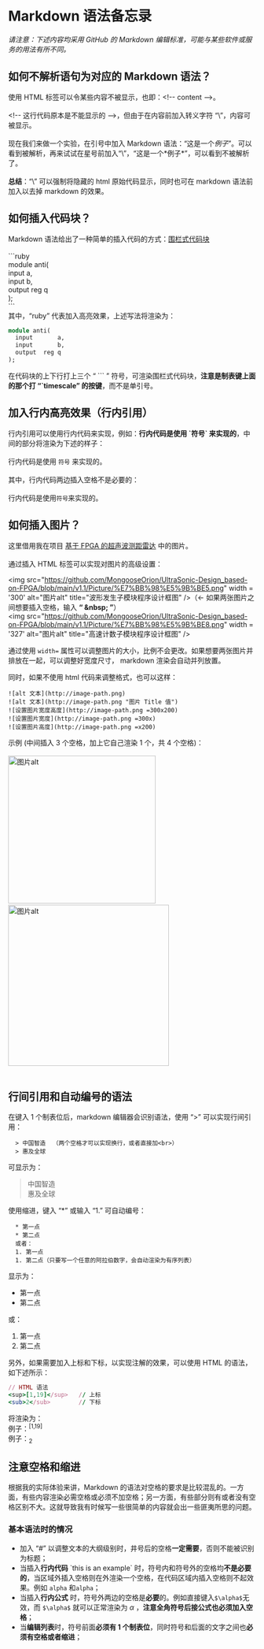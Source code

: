# Markdown 语法备忘录
*请注意：下述内容均采用 GitHub 的 Markdown 编辑标准，可能与某些软件或服务的用法有所不同。*
## 如何不解析语句为对应的 Markdown 语法？
使用 HTML 标签可以令某些内容不被显示，也即：\<!-- content -->。 <br><br>
\<!-- 这行代码原本是不能显示的 -->，但由于在内容前加入转义字符 “\”，内容可被显示。<br><br>
现在我们来做一个实验，在引号中加入 Markdown 语法：“这是一个*例子*”。可以看到被解析，再来试试在星号前加入“\”，“这是一个\*例子*”，可以看到不被解析了。<br><br>
**总结**：“\” 可以强制将隐藏的 html 原始代码显示，同时也可在 markdown 语法前加入以去掉 markdown 的效果。

## 如何插入代码块？
Markdown 语法给出了一种简单的插入代码的方式：[围栏式代码块](https://docs.github.com/cn/get-started/writing-on-github/working-with-advanced-formatting/creating-and-highlighting-code-blocks)<br><br>
\```ruby<br>
module anti(<br>
  input       a,<br>
  input       b,<br>
  output  reg q<br>
);<br>
\```<br>
其中，“ruby” 代表加入高亮效果，上述写法将渲染为：

```ruby
module anti(
  input       a,
  input       b,
  output  reg q
);
```

在代码块的上下行打上三个 “ ``` ” 符号，可渲染围栏式代码块，**注意是制表键上面的那个打 “`timescale” 的按键**，而不是单引号。

## 加入行内高亮效果（行内引用）
行内引用可以使用行内代码来实现，例如：**行内代码是使用 \`符号\` 来实现的**，中间的部分将渲染为下述的样子：<br><br>
行内代码是使用 `符号` 来实现的。<br><br>
其中，行内代码两边插入空格不是必要的：<br><br>
行内代码是使用`符号`来实现的。

## 如何插入图片？
这里借用我在项目 [基于 FPGA 的超声波测距雷达](https://github.com/MongooseOrion/UltraSonic-Design_based-on-FPGA/) 中的图片。<br><br>
通过插入 HTML 标签可以实现对图片的高级设置：<br>

\<img src="https://github.com/MongooseOrion/UltraSonic-Design_based-on-FPGA/blob/main/v1.1/Picture/%E7%BB%98%E5%9B%BE5.png" width = '300' alt="图片alt" title="波形发生子模块程序设计框图" />（<- 如果两张图片之间想要插入空格，输入 **“ \&nbsp; ”**）<br>
\<img src="https://github.com/MongooseOrion/UltraSonic-Design_based-on-FPGA/blob/main/v1.1/Picture/%E7%BB%98%E5%9B%BE8.png" width = '327' alt="图片alt" title="高速计数子模块程序设计框图" /><br>

通过使用 `width=` 属性可以调整图片的大小，比例不会更改。如果想要两张图片并排放在一起，可以调整好宽度尺寸， markdown 渲染会自动并列放置。<br>

同时，如果不使用 html 代码来调整格式，也可以这样：
```
![alt 文本](http://image-path.png)
![alt 文本](http://image-path.png "图片 Title 值")
![设置图片宽度高度](http://image-path.png =300x200)
![设置图片宽度](http://image-path.png =300x)
![设置图片高度](http://image-path.png =x200)
```

示例 (中间插入 3 个空格，加上它自己渲染 1 个，共 4 个空格)：<br><br>
<img src="https://github.com/MongooseOrion/UltraSonic-Design_based-on-FPGA/blob/main/v1.1/Picture/%E7%BB%98%E5%9B%BE5.png" width = '300' alt="图片alt" title="波形发生子模块程序设计框图" />&nbsp;&nbsp;&nbsp;
<img src="https://github.com/MongooseOrion/UltraSonic-Design_based-on-FPGA/blob/main/v1.1/Picture/%E7%BB%98%E5%9B%BE8.png" width = '327' alt="图片alt" title="高速计数子模块程序设计框图" /><br><br>

## 行间引用和自动编号的语法
在键入 1 个制表位后，markdown 编辑器会识别语法，使用 “>” 可以实现行间引用：
```
  > 中国智造  （两个空格才可以实现换行，或者直接加<br>）
  > 惠及全球  
```
可显示为：
  > 中国智造  
  > 惠及全球  

使用缩进，键入 “\*” 或输入 “1.” 可自动编号：
```
  * 第一点
  * 第二点
  或者：
  1. 第一点
  1. 第二点（只要写一个任意的阿拉伯数字，会自动渲染为有序列表）
```
显示为：
  * 第一点
  * 第二点

或：
  1. 第一点
  1. 第二点

另外，如果需要加入上标和下标，以实现注解的效果，可以使用 HTML 的语法，如下述所示：
```ruby
// HTML 语法
<sup>[1,19]</sup>   // 上标
<sub>2</sub>        // 下标
```
将渲染为：<br>
例子：<sup>[1,19]</sup> <br>
例子：<sub>2</sub> <br>

## 注意空格和缩进
根据我的实际体验来讲，Markdown 的语法对空格的要求是比较混乱的。一方面，有些内容渲染必需空格或必须不加空格；另一方面，有些部分则有或者没有空格区别不大。这就导致我有时候写一些很简单的内容就会出一些匪夷所思的问题。

### 基本语法时的情况
  * 加入 “\#” 以调整文本的大纲级别时，井号后的空格**一定需要**，否则不能被识别为标题；<br>
  * 当插入**行内代码** \`this is an example\` 时，符号内和符号外的空格均**不是必要的**，当区域外插入空格则在外渲染一个空格，在代码区域内插入空格则不起效果。例如 `alpha` 和` alpha `；
  * 当插入**行内公式** 时，符号外两边的空格是**必要**的。例如直接键入`$\alpha$`无效，而 `$\alpha$` 就可以正常渲染为 $\alpha$ ，**注意全角符号后接公式也必须加入空格**；
  * 当**编辑列表**时，符号前面**必须有 1 个制表位**，同时符号和后面的文字之间也**必须有空格或者缩进**；

